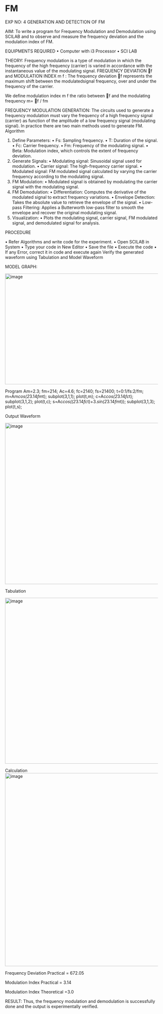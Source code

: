 # FM

EXP NO: 4	GENERATION AND DETECTION OF FM

AIM:
To write a program for Frequency Modulation and Demodulation using SCILAB and to observe and measure the frequency deviation and the modulation index of FM.

EQUIPMENTS REQUIRED
•	Computer with i3 Processor
•	SCI LAB

THEORY:
Frequency modulation is a type of modulation in which the frequency of the high frequency (carrier) is varied in accordance with the instantaneous value of the modulating signal.
FREQUENCY DEVIATION f and MODULATION INDEX m f :
The frequency deviation f represents the maximum shift between the  modulatedsignal
frequency, over and under the frequency of the carrier.

We define modulation index m f the ratio between f and the modulating frequency
m= f / fm

FREQUENCY MODULATION GENERATION:
The circuits used to generate a frequency modulation must vary the frequency of a high frequency signal (carrier) as function of the amplitude of a low frequency signal (modulating signal). In practice there are two main methods used to generate FM.
Algorithm
1.	Define Parameters:
•	Fs: Sampling frequency.
•	T: Duration of the signal.
•	Fc: Carrier frequency.
•	Fm: Frequency of the modulating signal.
•	Beta: Modulation index, which controls the extent of frequency deviation.
2.	Generate Signals:
•	Modulating signal: Sinusoidal signal used for modulation.
•	Carrier signal: The high-frequency carrier signal.
•	Modulated signal: FM modulated signal calculated by varying the carrier frequency according to the modulating signal.
3.	FM Modulation:
•	Modulated signal is obtained by modulating the carrier signal with the modulating signal.
4.	FM Demodulation:
•	Differentiation: Computes the derivative of the modulated signal to extract frequency variations.
•	Envelope Detection: Takes the absolute value to retrieve the envelope of the signal.
•	Low-pass Filtering: Applies a Butterworth low-pass filter to smooth the envelope and recover the original modulating signal.
5.	Visualization:
•	Plots the modulating signal, carrier signal, FM modulated signal, and demodulated signal for analysis.

PROCEDURE

•	Refer Algorithms and write code for the experiment.
•	Open SCILAB in System
•	Type your code in New Editor
•	Save the file
•	Execute the code
•	If any Error, correct it in code and execute again
Verify the generated waveform using Tabulation and Model Waveform

MODEL GRAPH:

<img width="512" height="365" alt="image" src="https://github.com/user-attachments/assets/acd787bd-5281-4f1b-802f-1aa39fac9189" />

Program
Am=2.3;
fm=214;
Ac=4.6;
fc=2140;
fs=21400;
t=0:1/fs:2/fm;
m=Am*cos(2*3.14*fm*t);
subplot(3,1,1);
plot(t,m);
c=Ac*cos(2*3.14*fc*t);
subplot(3,1,2);
plot(t,c);
s=Ac*cos((2*3.14*fc*t)+3.*sin(2*3.14*fm*t));
subplot(3,1,3);
plot(t,s);

Output Waveform

<img width="882" height="531" alt="image" src="https://github.com/user-attachments/assets/f090af94-afb1-4fba-b77d-6d05765bcead" />

Tabulation

<img width="831" height="546" alt="image" src="https://github.com/user-attachments/assets/35be402b-861a-467a-b016-eb94100d23a7" />

Calculation
<img width="1294" height="636" alt="image" src="https://github.com/user-attachments/assets/bc6e980f-0a99-4218-ac36-6b90e48850e0" />

Frequency Deviation Practical = 672.05

Modulation Index Practical	= 3.14

Modulation Index Theoretical	=3.0

RESULT:
Thus, the frequency modulation and demodulation is successfully done and the output is experimentally verified.



